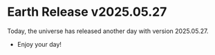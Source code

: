 # Earth Release v2025.05.27
Today, the universe has released another day with version 2025.05.27.
- Enjoy your day!
